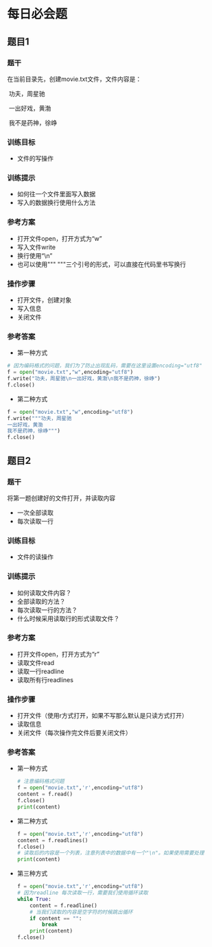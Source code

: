 # 每日必会题

## 题目1 

### 题干

在当前目录先，创建movie.txt文件，文件内容是：

​	功夫，周星驰

​	一出好戏，黄渤

​	我不是药神，徐峥

### 训练目标

- 文件的写操作

### 训练提示

- 如何往一个文件里面写入数据
- 写入的数据换行使用什么方法

### 参考方案

- 打开文件open，打开方式为“w”
- 写入文件write
- 换行使用“\n”
- 也可以使用""" """三个引号的形式，可以直接在代码里书写换行

### 操作步骤

- 打开文件，创建对象
- 写入信息
- 关闭文件

### 参考答案

- 第一种方式

```python
# 因为编码格式的问题，我们为了防止出现乱码，需要在这里设置encoding="utf8"
f = open("movie.txt","w",encoding="utf8")
f.write("功夫，周星驰\n一出好戏，黄渤\n我不是药神，徐峥")
f.close()
```

- 第二种方式

```python
f = open("movie.txt","w",encoding="utf8")
f.write("""功夫，周星驰
一出好戏，黄渤
我不是药神，徐峥""")
f.close()
```

## 题目2 

### 题干

将第一题创建好的文件打开，并读取内容

- 一次全部读取
- 每次读取一行

### 训练目标

- 文件的读操作

### 训练提示

- 如何读取文件内容？
- 全部读取的方法？
- 每次读取一行的方法？
- 什么时候采用读取行的形式读取文件？

### 参考方案

- 打开文件open，打开方式为“r”
- 读取文件read
- 读取一行readline
- 读取所有行readlines

### 操作步骤

- 打开文件（使用r方式打开，如果不写那么默认是只读方式打开）
- 读取信息
- 关闭文件（每次操作完文件后要关闭文件）

### 参考答案

- 第一种方式

  ```python
  # 注意编码格式问题
  f = open("movie.txt",'r',encoding="utf8")
  content = f.read()
  f.close()
  print(content)
  ```

- 第二种方式

  ```python
  f = open("movie.txt",'r',encoding="utf8")
  content = f.readlines()
  f.close()
  # 读取后的内容是一个列表，注意列表中的数据中有一个"\n"。如果使用需要处理
  print(content)
  ```

- 第三种方式

  ```python
  f = open("movie.txt",'r',encoding="utf8")
  # 因为readline 每次读取一行，需要我们使用循环读取
  while True:
      content = f.readline()
      # 当我们读取的内容是空字符的时候跳出循环
      if content == "":
          break
      print(content)
  f.close()
  ```

  






